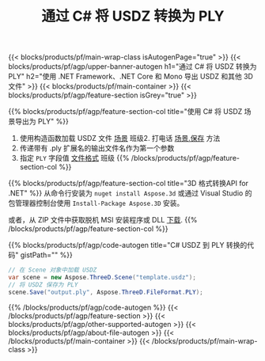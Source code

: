 ﻿---
title: 通过 C# 将 USDZ 转换为 PLY 
description: 使用 .NET API 转换 USDZ 和其他 3D 文件
url: /zh/net/conversion/usdz-to-ply/
family: 3d
platformtag: net
feature: conversion
informat: USDZ
outformat: PLY
otherformats: AMF DRC HTML FBX DAE ASE JT RVM 
---
{{< blocks/products/pf/main-wrap-class isAutogenPage="true" >}}
{{< blocks/products/pf/agp/upper-banner-autogen h1="通过 C# 将 USDZ 转换为 PLY" h2="使用 .NET Framework、.NET Core 和 Mono 导出 USDZ 和其他 3D 文件" >}}
{{< blocks/products/pf/main-container >}}
{{< blocks/products/pf/agp/feature-section isGrey="true" >}}

{{% blocks/products/pf/agp/feature-section-col title="使用 C# 将 USDZ 场景导出为 PLY" %}}
1. 使用构造函数加载 USDZ 文件 [场景](https://apireference.aspose.com/3d/net/aspose.threed/scene) 班级2. 打电话 [场景.保存](https://apireference.aspose.com/3d/net/aspose.threed/scene/methods/save/index) 方法
3. 传递带有 .ply 扩展名的输出文件名作为第一个参数
4. 指定 `PLY` 字段值 [文件格式](https://apireference.aspose.com/3d/net/aspose.threed/fileformat/fields/index) 班级
{{% /blocks/products/pf/agp/feature-section-col %}}

{{% blocks/products/pf/agp/feature-section-col title="3D 格式转换API for .NET" %}}
从命令行安装为 ```nuget install Aspose.3d``` 或通过 Visual Studio 的包管理器控制台使用 ```Install-Package Aspose.3D``` 安装。

或者，从 ZIP 文件中获取脱机 MSI 安装程序或 DLL [下载](https://releases.aspose.com/3d/net).
{{% /blocks/products/pf/agp/feature-section-col %}}

{{% blocks/products/pf/agp/code-autogen title="C# USDZ 到 PLY 转换的代码" gistPath="" %}}
```cs
// 在 Scene 对象中加载 USDZ 
var scene = new Aspose.ThreeD.Scene("template.usdz");
// 将 USDZ 保存为 PLY 
scene.Save("output.ply", Aspose.ThreeD.FileFormat.PLY);

```
{{% /blocks/products/pf/agp/code-autogen %}}
{{< /blocks/products/pf/agp/feature-section >}}
{{< blocks/products/pf/agp/other-supported-autogen >}}
{{< blocks/products/pf/agp/about-file-autogen >}}
{{< /blocks/products/pf/main-container >}}
{{< /blocks/products/pf/main-wrap-class >}}